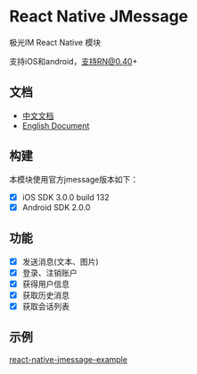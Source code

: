 # React Native JMessage

极光IM React Native 模块

支持iOS和android，支持RN@0.40+

## 文档
- [中文文档](https://xsdlr.github.io/react-native-jmessage)
- [English Document](https://xsdlr.github.io/react-native-jmessage/#/en/)

## 构建
本模块使用官方jmessage版本如下：

- [x] iOS SDK 3.0.0 build 132
- [x] Android SDK 2.0.0

## 功能
- [x] 发送消息(文本、图片)
- [x] 登录、注销账户
- [x] 获得用户信息
- [x] 获取历史消息
- [x] 获取会话列表

## 示例
[react-native-jmessage-example](https://github.com/xsdlr/react-native-jmessage-example)

